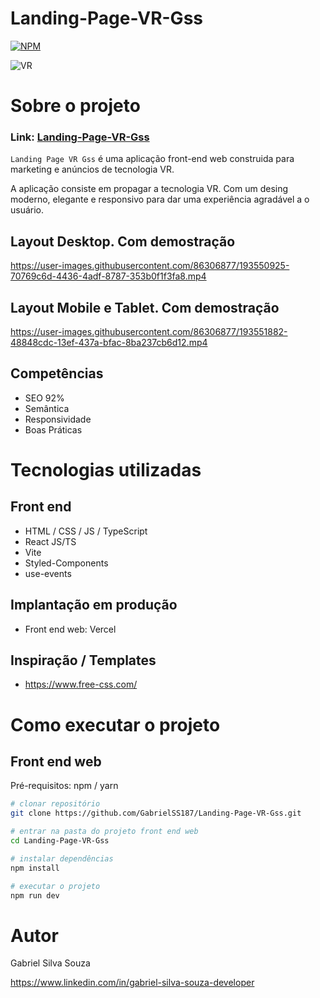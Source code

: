# Landing-Page-VR-Gss
[![NPM](https://img.shields.io/npm/l/react)](https://github.com/GabrielSS187/Landing-Page-VR-Gss/blob/main/LICENSE) 

![VR](https://user-images.githubusercontent.com/86306877/193551309-b6c0ec37-d847-4c36-839a-84ec80a4bc52.png)

# Sobre o projeto

### Link: [Landing-Page-VR-Gss](https://landing-page-vr-gss.vercel.app/)

``Landing Page VR Gss`` é uma aplicação front-end web construida para marketing e anúncios de tecnologia VR.

A aplicação consiste em propagar a tecnologia VR. Com um desing moderno, elegante e responsivo
para dar uma experiência agradável a o usuário. 

## Layout Desktop. Com demostração
https://user-images.githubusercontent.com/86306877/193550925-70769c6d-4436-4adf-8787-353b0f1f3fa8.mp4


## Layout Mobile e Tablet. Com demostração
https://user-images.githubusercontent.com/86306877/193551882-48848cdc-13ef-437a-bfac-8ba237cb6d12.mp4

## Competências
- SEO 92%
- Semântica
- Responsividade
- Boas Práticas

# Tecnologias utilizadas

## Front end
- HTML / CSS / JS / TypeScript
- React JS/TS
- Vite
- Styled-Components
- use-events

## Implantação em produção

- Front end web: Vercel

## Inspiração / Templates
- https://www.free-css.com/

# Como executar o projeto

## Front end web
Pré-requisitos: npm / yarn

```bash
# clonar repositório
git clone https://github.com/GabrielSS187/Landing-Page-VR-Gss.git

# entrar na pasta do projeto front end web
cd Landing-Page-VR-Gss

# instalar dependências
npm install

# executar o projeto
npm run dev
```

# Autor

Gabriel Silva Souza

https://www.linkedin.com/in/gabriel-silva-souza-developer


